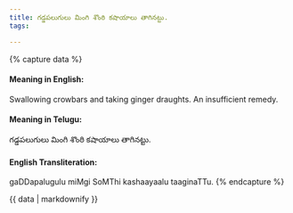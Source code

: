 ```yaml
---
title: గడ్డపలుగులు మింగి శొంఠి కషాయాలు తాగినట్టు.
tags:

---
```


{% capture data %}
#### Meaning in English:
Swallowing crowbars and taking ginger draughts.
An insufficient remedy.

#### Meaning in Telugu:
గడ్డపలుగులు మింగి శొంఠి కషాయాలు తాగినట్టు.

#### English Transliteration:
gaDDapalugulu miMgi SoMThi kashaayaalu taaginaTTu.
{% endcapture %}

<div class="notice">{{ data | markdownify }}</div>


